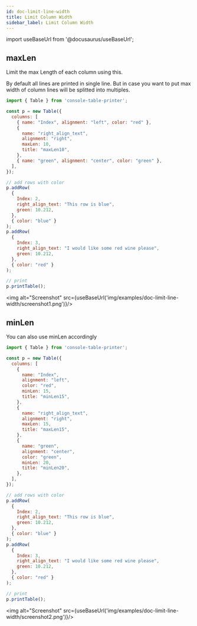 ```yaml
---
id: doc-limit-line-width
title: Limit Column Width
sidebar_label: Limit Column Width
---
```


import useBaseUrl from '@docusaurus/useBaseUrl';

## maxLen

Limit the max Length of each column using this.

By default all lines are printed in single line. But in case you want to put max width of column lines will be splitted into multiples.

```javascript
import { Table } from 'console-table-printer';

const p = new Table({
  columns: [
    { name: "Index", alignment: "left", color: "red" },
    {
      name: "right_align_text",
      alignment: "right",
      maxLen: 10,
      title: "maxLen10",
    },
    { name: "green", alignment: "center", color: "green" },
  ],
});

// add rows with color
p.addRow(
  {
    Index: 2,
    right_align_text: "This row is blue",
    green: 10.212,
  },
  { color: "blue" }
);
p.addRow(
  {
    Index: 3,
    right_align_text: "I would like some red wine please",
    green: 10.212,
  },
  { color: "red" }
);

// print
p.printTable();
```

<img alt="Screenshot" src={useBaseUrl('img/examples/doc-limit-line-width/screenshot1.png')}/>

## minLen

You can also use minLen accordingly

```javascript
import { Table } from 'console-table-printer';

const p = new Table({
  columns: [
    {
      name: "Index",
      alignment: "left",
      color: "red",
      minLen: 15,
      title: "minLen15",
    },
    {
      name: "right_align_text",
      alignment: "right",
      maxLen: 15,
      title: "maxLen15",
    },
    {
      name: "green",
      alignment: "center",
      color: "green",
      minLen: 20,
      title: "minLen20",
    },
  ],
});

// add rows with color
p.addRow(
  {
    Index: 2,
    right_align_text: "This row is blue",
    green: 10.212,
  },
  { color: "blue" }
);
p.addRow(
  {
    Index: 3,
    right_align_text: "I would like some red wine please",
    green: 10.212,
  },
  { color: "red" }
);

// print
p.printTable();
```

<img alt="Screenshot" src={useBaseUrl('img/examples/doc-limit-line-width/screenshot2.png')}/>
